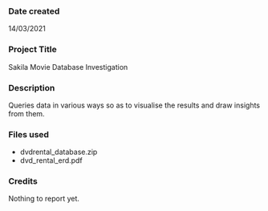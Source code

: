 ### Date created
14/03/2021

### Project Title
Sakila Movie Database Investigation

### Description
Queries data in various ways so as to visualise the results and draw insights from them.

### Files used
* dvdrental_database.zip
* dvd_rental_erd.pdf

### Credits
Nothing to report yet.
